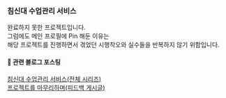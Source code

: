 ### 침신대 수업관리 서비스  

완료하지 못한 프로젝트입니다.    
그럼에도 메인 프로필에 Pin 해둔 이유는  
해당 프로젝트를 진행하면서 겪었던 시행착오와 실수들을 반복하지 않기 위함입니다.  


#### 📝 관련 블로그 포스팅
[<u>침신대 수업관리 서비스(전체 시리즈)</u>](https://velog.io/@dode/series/Project-%EC%88%98%EC%97%85-%EA%B4%80%EB%A6%AC-%EC%84%9C%EB%B9%84%EC%8A%A4)  
[<u>프로젝트를 마무리하며(피드백 게시글)</u>](https://velog.io/@dode/%EC%88%98%EC%97%85-%EA%B4%80%EB%A6%AC-%EC%84%9C%EB%B9%84%EC%8A%A4-%ED%94%84%EB%A1%9C%EC%A0%9D%ED%8A%B8%EB%A5%BC-%EC%A0%95%EB%A6%AC%ED%95%98%EB%A9%B0)
